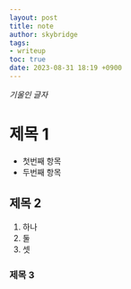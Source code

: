 ```yaml
---
layout: post
title: note
author: skybridge
tags:
- writeup
toc: true
date: 2023-08-31 18:19 +0900
---
```


_기울인 글자_

# 제목 1
 - 첫번째 항목
 - 두번째 항목

## 제목 2
1. 하나
2. 둘
3. 셋

### 제목 3